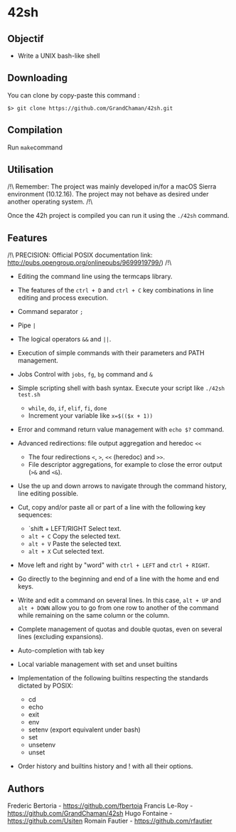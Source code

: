 # 42sh

## Objectif

- Write a UNIX bash-like shell

## Downloading
You can clone by copy-paste this command :
```
$> git clone https://github.com/GrandChaman/42sh.git
```

## Compilation

Run `make`command

## Utilisation

/!\ Remember: The project was mainly developed in/for a macOS Sierra environment (10.12.16). The project may not behave as desired under another operating system. /!\

Once the 42h project is compiled you can run it using the `./42sh` command.

## Features
/!\ PRECISION: Official POSIX documentation link: http://pubs.opengroup.org/onlinepubs/9699919799/) /!\

- Editing the command line using the termcaps library.

- The features of the `ctrl + D` and `ctrl + C` key combinations in line editing and process execution.

- Command separator `;`

- Pipe `|`

- The logical operators `&&` and `||`.

- Execution of simple commands with their parameters and PATH management.

- Jobs Control with `jobs`, `fg`, `bg` command and `&`

- Simple scripting shell with bash syntax. Execute your script like `./42sh test.sh`
  - `while`, `do`, `if`, `elif`, `fi`, `done`
  - Increment your variable like `x=$(($x + 1))`

- Error and command return value management with `echo $?` command.

- Advanced redirections: file output aggregation and heredoc `<<`

  - The four redirections `<`, `>`, `<<` (heredoc) and `>>`.
  - File descriptor aggregations, for example to close the error output (`>&` and `<&`).

- Use the up and down arrows to navigate through the command history, line editing possible.

- Cut, copy and/or paste all or part of a line with the following key sequences: 

  - `shift + LEFT/RIGHT  Select text.
  - `alt + C` Copy the selected text.
  - `alt + V` Paste the selected text.
  - `alt + X` Cut selected text.

- Move left and right by "word" with `ctrl + LEFT` and `ctrl + RIGHT`.

- Go directly to the beginning and end of a line with the home and end keys.

- Write and edit a command on several lines. In this case, `alt + UP` and `alt + DOWN` allow you to go from one row to another of the command while remaining on the same column or the column.

- Complete management of quotas and double quotas, even on several lines (excluding expansions).

- Auto-completion with tab key

- Local variable management with set and unset builtins

- Implementation of the following builtins respecting the standards dictated by POSIX:

  - cd
  - echo
  - exit
  - env
  - setenv (export equivalent under bash)
  - set
  - unsetenv
  - unset

- Order history and builtins history and ! with all their options.

## Authors

Frederic Bertoria - https://github.com/fbertoia
Francis Le-Roy - https://github.com/GrandChaman/42sh
Hugo Fontaine - https://github.com/Usiten
Romain Fautier - https://github.com/rfautier
